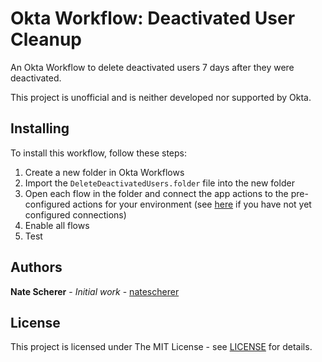 # Okta Workflow: Deactivated User Cleanup

An Okta Workflow to delete deactivated users 7 days after they were deactivated.

This project is unofficial and is neither developed nor supported by Okta.

## Installing

To install this workflow, follow these steps:

1. Create a new folder in Okta Workflows
2. Import the `DeleteDeactivatedUsers.folder` file into the new folder
3. Open each flow in the folder and connect the app actions to the pre-configured actions for your environment (see [here](https://help.okta.com/en/prod/Content/Topics/Workflows/workflow-connect-your-applications.htm) if you have not yet configured connections)
4. Enable all flows
5. Test

## Authors

**Nate Scherer** - *Initial work* - [natescherer](https://github.com/natescherer)

## License

This project is licensed under The MIT License - see [LICENSE](LICENSE) for details.